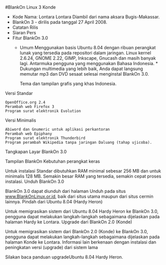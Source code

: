 #BlankOn Linux 3 Konde
* Kode Nama: Lontara
  Lontara Diambil dari nama aksara Bugis-Makassar.
* BlankOn 3 - dirilis pada tanggal 27 April 2008.
* Catatan Rilis
* Siaran Pers
* Fitur BlankOn 3.0
  + Umum
    Menggunakan basis Ubuntu 8.04 dengan ribuan perangkat lunak yang tersedia pada repositori dalam jaringan.
    Linux kernel 2.6.24, GNOME 2.22, GIMP, Inkscape, Gnucash dan masih banyak lagi.
    Antarmuka pengguna yang menggunakan Bahasa Indonesia. * Dukungan multimedia yang lebih baik, Anda dapat langsung memutar mp3 dan DVD sesaat selesai menginstal BlankOn 3.0. 

    Tema dan tampilan grafis yang khas Indonesia. 

Versi Standar

    OpenOffice.org 2.4
    Perambah web Firefox 3
    Program surat elektronik Evolution 

Versi Minimalis

    Abiword dan Gnumeric untuk aplikasi perkantoran
    Perambah web Epiphany
    Program surat elektronik Thunderbird
    Program perambah Wikipedia tanpa jaringan Daluang (tahap ujicoba). 

Tangkapan Layar BlankOn 3.0

Tampilan BlankOn
Kebutuhan perangkat keras

Untuk instalasi Standar dibutuhkan RAM minimal sebesar 256 MB dan untuk minimalis 128 MB. Semakin besar RAM yang tersedia, semakin cepat proses instalasi.
Unduh BlankOn 3.0

BlankOn 3.0 dapat diunduh dari halaman Unduh pada situs ​www.BlankOnLinux.or.id, baik dari situs utama maupun dari situs cermin lainnya.
Pindah dari Ubuntu 8.04 (Hardy Heron)

Untuk memigrasikan sistem dari Ubuntu 8.04 Hardy Heron ke BlankOn 3.0, pengguna dapat melakukan langkah-langkah sebagaimana dijelaskan pada halaman Hardy ke Lontara.
Upgrade dari BlankOn 2.0 (Konde)

Untuk memigrasikan sistem dari BlankOn 2.0 (Konde) ke BlankOn 3.0, pengguna dapat melakukan langkah-langkah sebagaimana dijelaskan pada halaman Konde ke Lontara.
Informasi lain berkenaan dengan instalasi dan peningkatan versi (upgrade) dari sistem lama

Silakan baca panduan upgrade​Ubuntu 8.04 Hardy Heron. 
